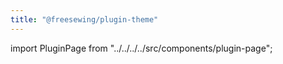 ```yaml
---
title: "@freesewing/plugin-theme"
---
```


import PluginPage from "../../../../src/components/plugin-page";

<PluginPage plugin="theme" />